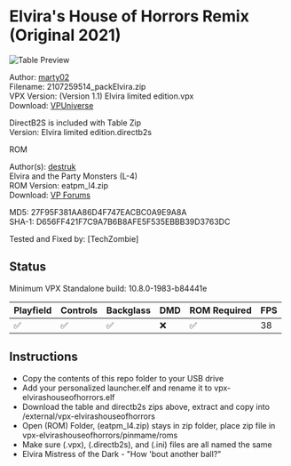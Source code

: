 # Elvira's House of Horrors Remix (Original 2021)

![Table Preview](https://vpuniverse.com/screenshots/monthly_2021_08/1784372174_playfieldelvira.png.a65738f1e89441fd53a2bda3949aa5f5.png)

Author: [marty02](https://vpuniverse.com/profile/16531-marty02/)  
Filename:  2107259514_packElvira.zip  
VPX Version: (Version 1.1) Elvira limited edition.vpx  
Download: [VPUniverse](https://vpuniverse.com/files/file/7336-elvira-limited-edition/)

DirectB2S is included with Table Zip  
Version: Elvira limited edition.directb2s

ROM

Author(s): [destruk](https://www.vpforums.org/index.php?showuser=5)  
Elvira and the Party Monsters (L-4)  
ROM Version: eatpm_l4.zip  
Download: [VP Forums](https://www.vpforums.org/index.php?app=downloads&showfile=959)

MD5: 27F95F381AA86D4F747EACBC0A9E9A8A  
SHA-1: D656FF421F7C9A7B6B8AFE5F535EBBB39D3763DC

Tested and Fixed by:
[TechZombie]

## Status 

Minimum VPX Standalone build: 10.8.0-1983-b84441e

| Playfield | Controls | Backglass | DMD | ROM Required | FPS | 
|-----------|----------|-----------|-----|--------------|-----|
| :white_check_mark: | :white_check_mark: | :white_check_mark: | :x: | :white_check_mark: | 38 |

## Instructions

- Copy the contents of this repo folder to your USB drive
- Add your personalized launcher.elf and rename it to vpx-elvirashouseofhorrors.elf
- Download the table and directb2s zips above, extract and copy into /external/vpx-elvirashouseofhorrors
- Open (ROM) Folder, (eatpm_l4.zip) stays in zip folder, place zip file in vpx-elvirashouseofhorrors/pinmame/roms
- Make sure (.vpx), (.directb2s), and (.ini) files are all named the same
- Elvira Mistress of the Dark - "How 'bout another ball?"
